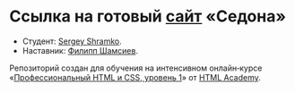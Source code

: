# Ссылка на готовый [сайт](https://shramkoweb.github.io/852139-mishka/) «Седона»

* Студент: [Sergey Shramko](https://up.htmlacademy.ru/htmlcss/22/user/852139).
* Наставник: [Филипп Шамсиев](https://up.htmlacademy.ru/htmlcss/22/user/70260).

Репозиторий создан для обучения на интенсивном онлайн‑курсе «[Профессиональный HTML и CSS, уровень 1](https://htmlacademy.ru/intensive/htmlcss)» от [HTML Academy](https://htmlacademy.ru).
